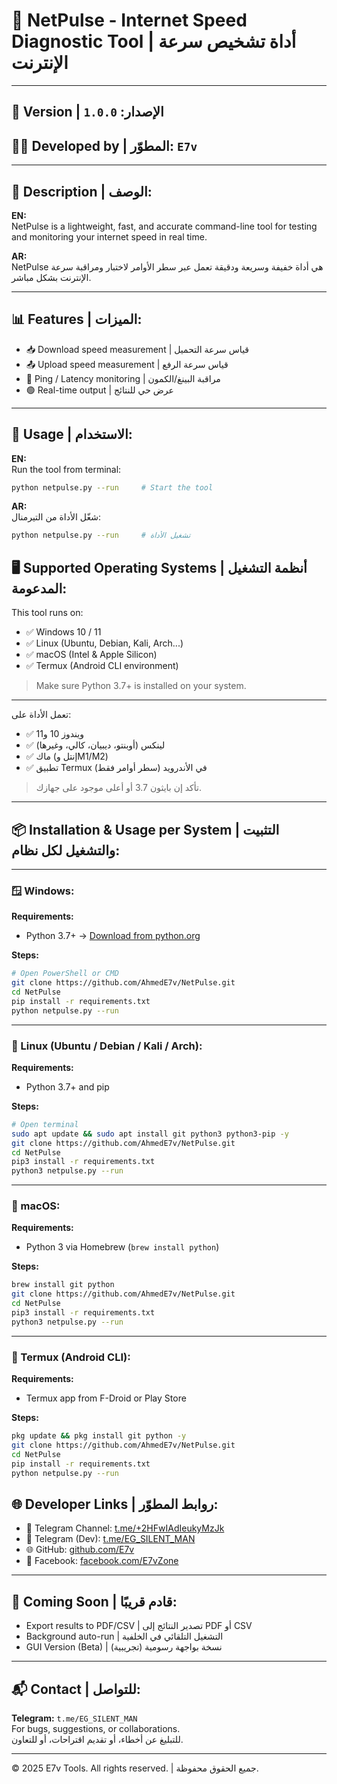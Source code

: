 
# 🧠 NetPulse - Internet Speed Diagnostic Tool | أداة تشخيص سرعة الإنترنت

---

## 🔧 Version | الإصدار: `1.0.0`  
## 👨‍💻 Developed by | المطوّر: `E7v`

---

## 📄 Description | الوصف:

**EN:**  
NetPulse is a lightweight, fast, and accurate command-line tool for testing and monitoring your internet speed in real time.

**AR:**  
NetPulse هي أداة خفيفة وسريعة ودقيقة تعمل عبر سطر الأوامر لاختبار ومراقبة سرعة الإنترنت بشكل مباشر.

---

## 📊 Features | الميزات:

- 📥 Download speed measurement | قياس سرعة التحميل  
- 📤 Upload speed measurement | قياس سرعة الرفع  
- 📶 Ping / Latency monitoring | مراقبة البينغ/الكمون  
- 🟢 Real-time output | عرض حي للنتائج

---

## 📌 Usage | الاستخدام:

**EN:**  
Run the tool from terminal:

```bash
python netpulse.py --run     # Start the tool
```

**AR:**  
شغّل الأداة من التيرمنال:

```bash
python netpulse.py --run     # تشغيل الأداة

```
## 🖥️ Supported Operating Systems | أنظمة التشغيل المدعومة:

This tool runs on:

- ✅ Windows 10 / 11
- ✅ Linux (Ubuntu, Debian, Kali, Arch...)
- ✅ macOS (Intel & Apple Silicon)
- ✅ Termux (Android CLI environment)

> Make sure Python 3.7+ is installed on your system.

---

تعمل الأداة على:
- ✅ ويندوز 10 و11
- ✅ لينكس (أوبنتو، ديبيان، كالي، وغيرها)
- ✅ ماك (إنتل وM1/M2)
- ✅ تطبيق Termux في الأندرويد (سطر أوامر فقط)

> تأكد إن بايثون 3.7 أو أعلى موجود على جهازك.

---
## 📦 Installation & Usage per System | التثبيت والتشغيل لكل نظام:

---

### 🪟 Windows:

**Requirements:**
- Python 3.7+ → [Download from python.org](https://www.python.org/downloads/windows/)

**Steps:**
```bash
# Open PowerShell or CMD
git clone https://github.com/AhmedE7v/NetPulse.git
cd NetPulse
pip install -r requirements.txt
python netpulse.py --run
```

---

### 🐧 Linux (Ubuntu / Debian / Kali / Arch):

**Requirements:**
- Python 3.7+ and pip

**Steps:**
```bash
# Open terminal
sudo apt update && sudo apt install git python3 python3-pip -y
git clone https://github.com/AhmedE7v/NetPulse.git
cd NetPulse
pip3 install -r requirements.txt
python3 netpulse.py --run
```

---

### 🍎 macOS:

**Requirements:**
- Python 3 via Homebrew (`brew install python`)

**Steps:**
```bash
brew install git python
git clone https://github.com/AhmedE7v/NetPulse.git
cd NetPulse
pip3 install -r requirements.txt
python3 netpulse.py --run
```

---

### 📱 Termux (Android CLI):

**Requirements:**
- Termux app from F-Droid or Play Store

**Steps:**
```bash
pkg update && pkg install git python -y
git clone https://github.com/AhmedE7v/NetPulse.git
cd NetPulse
pip install -r requirements.txt
python netpulse.py --run

```

## 🌐 Developer Links | روابط المطوّر:

- 💬 Telegram Channel: [t.me/+2HFwIAdIeukyMzJk](https://t.me/+2HFwIAdIeukyMzJk)  
- 💬 Telegram (Dev): [t.me/EG_SILENT_MAN](https://t.me/EG_SILENT_MAN)  
- 🌐 GitHub: [github.com/E7v](https://github.com/AhmedE7v)  
- 📘 Facebook: [facebook.com/E7vZone](https://www.facebook.com/profile.php?id=61560425026040) 

---

## 🧪 Coming Soon | قادم قريبًا:

- Export results to PDF/CSV | تصدير النتائج إلى PDF أو CSV  
- Background auto-run | التشغيل التلقائي في الخلفية  
- GUI Version (Beta) | نسخة بواجهة رسومية (تجريبية)

---

## 📬 Contact | للتواصل:

**Telegram:** `t.me/EG_SILENT_MAN`  
For bugs, suggestions, or collaborations.  
للتبليغ عن أخطاء، أو تقديم اقتراحات، أو للتعاون.

---

© 2025 E7v Tools. All rights reserved. | جميع الحقوق محفوظة.
